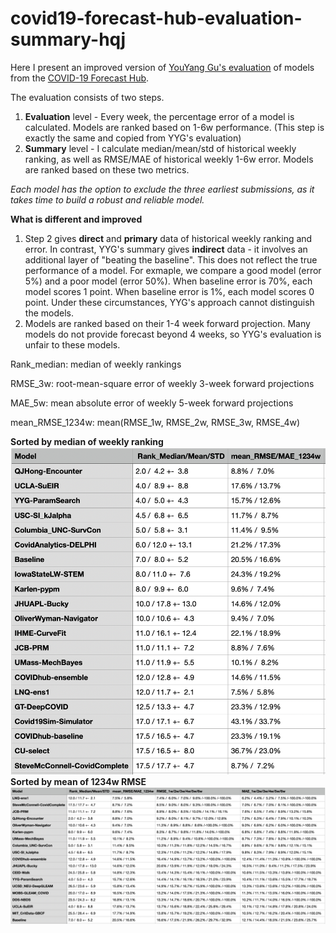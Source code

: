 # covid19-forecast-hub-evaluation-summary-hqj

Here I present an improved version of [YouYang Gu's evaluation](https://github.com/youyanggu/covid19-forecast-hub-evaluation) of models from the [COVID-19 Forecast Hub](https://github.com/reichlab/covid19-forecast-hub).

The evaluation consists of two steps.
1. **Evaluation** level - Every week, the percentage error of a model is calculated. Models are ranked based on 1-6w performance. (This step is exactly the same and copied from YYG's evaluation)
2. **Summary** level - I calculate median/mean/std of historical weekly ranking, as well as RMSE/MAE of historical weekly 1-6w error. Models are ranked based on these two metrics.

*Each model has the option to exclude the three earliest submissions, as it takes time to build a robust and reliable model.*

**What is different and improved**
1. Step 2 gives **direct** and **primary** data of historical weekly ranking and error. In contrast, YYG's summary gives **indirect** data - it involves an additional layer of "beating the baseline". This does not reflect the true performance of a model. For exmaple, we compare a good model (error 5%) and a poor model (error 50%). When baseline error is 70%, each model scores 1 point. When baseline error is 1%, each model scores 0 point. Under these circumstances, YYG's approach cannot distinguish the models.
2. Models are ranked based on their 1-4 week forward projection. Many models do not provide forecast beyond 4 weeks, so YYG's evaluation is unfair to these models. 


Rank_median: median of weekly rankings

RMSE_3w: root-mean-square error of weekly 3-week forward projections

MAE_5w: mean absolute error of weekly 5-week forward projections

mean_RMSE_1234w: mean(RMSE_1w, RMSE_2w, RMSE_3w, RMSE_4w)

**Sorted by median of weekly ranking**
![Sorted by median of weekly ranking](https://github.com/qjhong/covid19-forecast-hub-evaluation-summary-hqj/blob/main/Rank_Summary.png)
**Sorted by mean of 1234w RMSE**
![Sorted by mean of 1234w RMSE](https://github.com/qjhong/covid19-forecast-hub-evaluation-summary-hqj/blob/main/Rank_RMSE_Summary.png)
